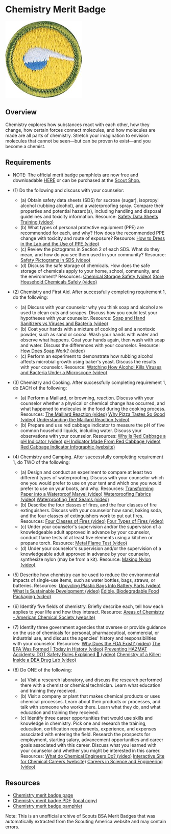 

# Chemistry Merit Badge

![Chemistry Merit Badge](images/chemistry-merit-badge.jpg)

## Overview



Chemistry explores how substances react with each other, how they change, how certain forces connect molecules, and how molecules are made are all parts of chemistry. Stretch your imagination to envision molecules that cannot be seen—but can be proven to exist—and you become a chemist.

## Requirements

* NOTE:  The official merit badge pamphlets are now free and downloadable  [HERE](https://filestore.scouting.org/filestore/Merit_Badge_ReqandRes/Pamphlets/Chemistry.pdf) or can be purchased at the [Scout Shop.](https://www.scoutshop.org/)
* (1) Do the following and discuss with your counselor:
    * (a) Obtain safety data sheets (SDS) for sucrose (sugar), isopropyl alcohol (rubbing alcohol), and a waterproofing spray. Compare their properties and potential hazard(s), including handling and disposal guidelines and toxicity information. Resource: [Safety Data Sheets Training (video)](https://www.youtube.com/watch?v=_yWF-w3CwmU)
    * (b) What types of personal protective equipment (PPE) are recommended for each, and why? How does the recommended PPE change with toxicity and route of exposure? Resource: [How to Dress in the Lab and the Use of PPE (video)](https://youtu.be/i1D6zpSw_6Q?si=ktvcHSrfviHvAK2z)
    * (c) Review the pictograms in Section 2 of each SDS. What do they mean, and how do you see them used in your community? Resource: [Safety Pictograms in SDS (video)](https://youtube.com/shorts/x_TebXJET0Y?si=Lualg-CYIcshzBxE)
    * (d) Discuss the safe storage of chemicals. How does the safe storage of chemicals apply to your home, school, community, and the environment? Resources: [Chemical Storage Safety (video)](https://youtu.be/4GUSQj-xOBY?si=CI7Brkhm2NkXs4Wl) [Store Household Chemicals Safely (video)](https://youtube.com/shorts/9kK3sW1uu9U?si=Nc9ghap1S8ti5wgi)


* (2) Chemistry and First Aid. After successfully completing requirement 1, do the following:
    * (a) Discuss with your counselor why you think soap and alcohol are used to clean cuts and scrapes. Discuss how you could test your hypotheses with your counselor. Resource: [Soap and Hand Sanitizers vs Viruses and Bacteria (video)](https://www.youtube.com/watch?v=x7KKkElpyKQ)
    * (b) Coat your hands with a mixture of cooking oil and a nontoxic powder, such as sand or cocoa. Wash your hands with water and observe what happens. Coat your hands again, then wash with soap and water. Discuss the differences with your counselor. Resource: [How Does Soap Work? (video)](https://www.youtube.com/shorts/Jx5BgbIkXEs)
    * (c) Perform an experiment to demonstrate how rubbing alcohol affects microbial growth using baker's yeast. Discuss the results with your counselor. Resource: [Watching How Alcohol Kills Viruses and Bacteria Under a Microscope (video)](https://www.youtube.com/shorts/Jx5BgbIkXEs)


* (3) Chemistry and Cooking. After successfully completing requirement 1, do EACH of the following:
    * (a) Perform a Maillard, or browning, reaction. Discuss with your counselor whether a physical or chemical change has occurred, and what happened to molecules in the food during the cooking process. Resources: [The Maillard Reaction (video)](https://youtu.be/rs1JLYXROVU) [Why Pizza Tastes So Good (video)](https://youtu.be/tOkCgAwhh9U) [Understanding the Maillard Reaction (video)](https://www.youtube.com/watch?v=5lKzZc_OO7U)
    * (b) Prepare and use red cabbage indicator to measure the pH of five common household liquids, including water. Discuss your observations with your counselor. Resources: [Why Is Red Cabbage a pH Indicator (video)](https://youtu.be/4AElaDIhMyA?si=Xy70e7RL3auxEy8F) [pH Indicator Made From Red Cabbage (video)](https://youtu.be/hPcRylO4lQM?si=tMGhB4e9QtPvN3Xx) [Red Cabbage Indicator Infographic (website)](https://www.compoundchem.com/2017/05/18/red-cabbage/)


* (4) Chemistry and Camping. After successfully completing requirement 1, do TWO of the following:
    * (a) Design and conduct an experiment to compare at least two different types of waterproofing. Discuss with your counselor which one you would prefer to use on your tent and which one you would prefer to use on your boots, and why. Resources: [Transforming Paper into a Waterproof Marvel (video)](https://www.youtube.com/shorts/s3fDbnfolCM) [Waterproofing Fabrics (video)](https://youtu.be/y83uXupu5tY) [Waterproofing Tent Seams (video)](https://youtu.be/UlHfbltn6hI)
    * (b) Describe the four classes of fires, and the four classes of fire extinguishers. Discuss with your counselor how sand, baking soda, and the four classes of extinguishers work to put out fires. Resources: [Four Classes of Fires (video)](https://www.youtube.com/watch?v=B8PrA_AOa6w) [Four Types of Fires (video)](https://www.youtube.com/watch?v=Epa_2mCi4lw)
    * (c) Under your counselor's supervision and/or the supervision of a knowledgeable adult approved in advance by your counselor, conduct flame tests of at least five elements using a kitchen or propane torch. Resource: [Metal Flame Test (video)](https://www.youtube.com/watch?v=7hC-KyFraCQ)
    * (d) Under your counselor's supervision and/or the supervision of a knowledgeable adult approved in advance by your counselor, synthesize nylon (may be from a kit). Resource: [Making Nylon (video)](https://www.youtube.com/watch?v=NQpTQFGKRN8)


* (5) Describe how chemistry can be used to reduce the environmental impacts of single-use items, such as water bottles, bags, straws, or batteries. Resources:  [Upcycling Plastic Bags Into Battery Parts (video)](https://youtu.be/0maMpqRcmpc?si=UrAlTaUPdiVmzjfK)  [What Is Sustainable Development (video)](https://youtu.be/m-5UD9xpa6o?feature=shared)  [Edible, Biodegradable Food Packaging (video)](https://youtu.be/wt32GgQGTcI?si=kWEnOpNvegPFNKRg)
* (6) Identify five fields of chemistry. Briefly describe each, tell how each applies to your life and how they interact. Resource:  [Areas of Chemistry - American Chemical Society (website)](https://www.acs.org/careers/chemical-sciences/areas.html)
* (7) Identify three government agencies that oversee or provide guidance on the use of chemicals for personal, pharmaceutical, commercial, or industrial use, and discuss the agencies' history and responsibilities with your counselor. Resources:  [Why Does the FDA Exist? (video)](https://youtu.be/DmYX23j5rnQ?si=O16gv-2M6VzHE5N1)  [The EPA Was Formed | Today in History (video)](https://youtu.be/cvM54p1CQeA?si=Cn6qlMYp9NcalK5W)  [Preventing HAZMAT Accidents: DOT Safety Rules Explained 🧪 (video)](https://youtu.be/T0xn38nYSig?si=MCKBwz8JCPPjOdGt)  [Chemistry of a Killer: Inside a DEA Drug Lab (video)](https://youtu.be/MATaoXb924o?si=wi2SAv4bm-He7g2D)
* (8) Do ONE of the following:
    * (a) Visit a research laboratory, and discuss the research performed there with a chemist or chemical technician. Learn what education and training they received.
    * (b) Visit a company or plant that makes chemical products or uses chemical processes. Learn about their products or processes, and talk with someone who works there. Learn what they do, and what education and training they received.
    * (c) Identify three career opportunities that would use skills and knowledge in chemistry. Pick one and research the training, education, certification requirements, experience, and expenses associated with entering the field. Research the prospects for employment, starting salary, advancement opportunities and career goals associated with this career. Discuss what you learned with your counselor and whether you might be interested in this career. Resources: [What do Chemical Engineers Do? (video)](https://youtu.be/k-7B_YfHWXQ?si=IzIXY1zQaloFTLhM) [Interactive Site for Chemical Careers (website)](https://www.acs.org/careers/chemical-sciences.html) [Careers in Science and Engineering (video)](https://youtu.be/L7GAx9b8HAQ?si=N6v5La0u1Mp5iSER)




## Resources

- [Chemistry merit badge page](https://www.scouting.org/merit-badges/chemistry/)
- [Chemistry merit badge PDF](https://filestore.scouting.org/filestore/Merit_Badge_ReqandRes/Pamphlets/Chemistry.pdf) ([local copy](files/chemistry-merit-badge.pdf))
- [Chemistry merit badge pamphlet](https://www.scoutshop.org/bsa-chemistry-merit-badge-pamphlet-boy-scouts-of-america-660394.html)

Note: This is an unofficial archive of Scouts BSA Merit Badges that was automatically extracted from the Scouting America website and may contain errors.